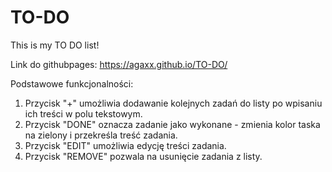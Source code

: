 # TO-DO
This is my TO DO list!


Link do githubpages: https://agaxx.github.io/TO-DO/

Podstawowe funkcjonalności:

1. Przycisk "+" umożliwia dodawanie kolejnych zadań do listy po wpisaniu ich treści w polu tekstowym.
2. Przycisk "DONE" oznacza zadanie jako wykonane - zmienia kolor taska na zielony i przekreśla treść zadania.
3. Przycisk "EDIT" umożliwia edycję treści zadania.
4. Przycisk "REMOVE" pozwala na usunięcie zadania z listy.

